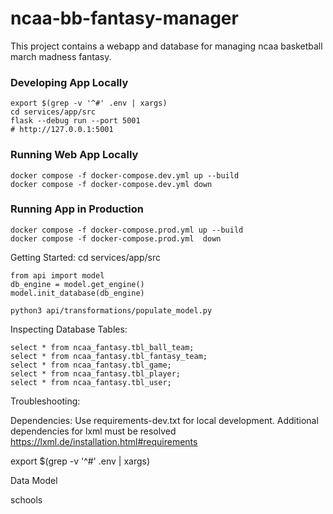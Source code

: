 # ncaa-bb-fantasy-manager

This project contains a webapp and database for managing ncaa basketball march madness fantasy.

### Developing App Locally
    export $(grep -v '^#' .env | xargs)
    cd services/app/src
    flask --debug run --port 5001
    # http://127.0.0.1:5001


### Running Web App Locally
    docker compose -f docker-compose.dev.yml up --build
    docker compose -f docker-compose.dev.yml down

### Running App in Production
    docker compose -f docker-compose.prod.yml up --build
    docker compose -f docker-compose.prod.yml  down

Getting Started:
    cd services/app/src

    from api import model
    db_engine = model.get_engine()
    model.init_database(db_engine)

    python3 api/transformations/populate_model.py

Inspecting Database Tables:

    select * from ncaa_fantasy.tbl_ball_team;
    select * from ncaa_fantasy.tbl_fantasy_team;
    select * from ncaa_fantasy.tbl_game;
    select * from ncaa_fantasy.tbl_player;
    select * from ncaa_fantasy.tbl_user;

Troubleshooting:

Dependencies:
Use requirements-dev.txt for local development.
Additional dependencies for lxml must be resolved
https://lxml.de/installation.html#requirements


export $(grep -v '^#' .env | xargs)

Data Model

schools

